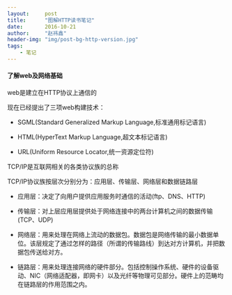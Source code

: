 ```yaml
---
layout:     post
title:      "图解HTTP读书笔记"
date:       2016-10-21
author:     "赵祎鑫"
header-img: "img/post-bg-http-version.jpg"
tags:
    - 笔记
---
```


#### 了解web及网络基础

web是建立在HTTP协议上通信的

现在已经提出了三项web构建技术：

- SGML(Standard Generalized Markup Language,标准通用标记语言)

- HTML(HyperText Markup Language,超文本标记语言)

- URL(Uniform Resource Locator,统一资源定位符)

TCP/IP是互联网相关的各类协议族的总称

TCP/IP协议族按层次分别分为：应用层、传输层、网络层和数据链路层

- 应用层：决定了向用户提供应用服务时通信的活动(ftp、DNS、HTTP)

- 传输层：对上层应用层提供处于网络连接中的两台计算机之间的数据传输(TCP、UDP)

- 网络层：用来处理在网络上流动的数据包。数据包是网络传输的最小数据单位。该层规定了通过怎样的路径（所谓的传输路线）到达对方计算机，并把数据包传送给对方。

- 链路层：用来处理连接网络的硬件部分。包括控制操作系统、硬件的设备驱动、NIC（网络适配器，即网卡）以及光纤等物理可见部分。硬件上的范畴均在链路层的作用范围之内。












